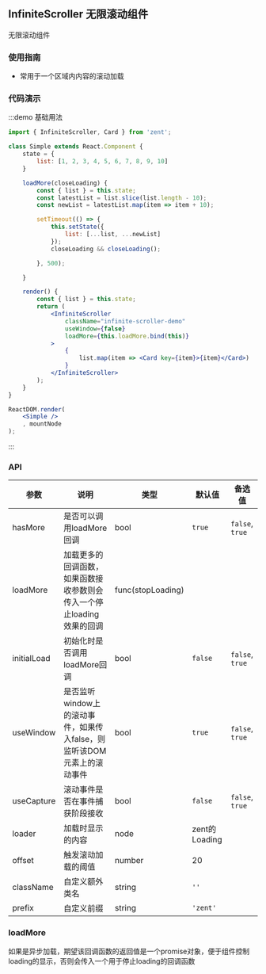 ## InfiniteScroller 无限滚动组件

无限滚动组件

### 使用指南

-  常用于一个区域内内容的滚动加载

### 代码演示

:::demo 基础用法
```jsx
import { InfiniteScroller, Card } from 'zent';

class Simple extends React.Component {
	state = {
		list: [1, 2, 3, 4, 5, 6, 7, 8, 9, 10]
	}

	loadMore(closeLoading) {
		const { list } = this.state;
		const latestList = list.slice(list.length - 10);
		const newList = latestList.map(item => item + 10);

		setTimeout(() => {
			this.setState({
				list: [...list, ...newList]
			});
			closeLoading && closeLoading();

		}, 500);

	}

	render() {
		const { list } = this.state;
		return (
			<InfiniteScroller
				className="infinite-scroller-demo"
				useWindow={false}
				loadMore={this.loadMore.bind(this)}
			>
				{
					list.map(item => <Card key={item}>{item}</Card>)
				}
			</InfiniteScroller>
		);
	}
}

ReactDOM.render(
	<Simple />
	, mountNode
);

```
:::

### API

| 参数             	 	| 说明                          | 类型                | 默认值       		 | 备选值           							  			         |
| ------------------ | ---------------------------- | ------------------- | ---------------- | --------------------------------------------  |
| hasMore            | 是否可以调用loadMore回调        | bool                | `true`           | `false`, `true`                               |
| loadMore      		 | 加载更多的回调函数，如果函数接收参数则会传入一个停止loading效果的回调| func(stopLoading)   |                  |  							  |
| initialLoad        | 初始化时是否调用loadMore回调    | bool                |  `false`         | `false`, `true`                               |
| useWindow          | 是否监听window上的滚动事件，如果传入false，则监听该DOM元素上的滚动事件| bool | `true` | `false`, `true`                        |
| useCapture         | 滚动事件是否在事件捕获阶段接收    | bool                | `false`          | `false`, `true`                               |
| loader             | 加载时显示的内容                | node                | zent的Loading    |                                               |  
| offset             | 触发滚动加载的阈值              | number              | 20               |                                               |
| className          | 自定义额外类名                  | string              | `''`						 |                                               |
| prefix             | 自定义前缀                     | string              | `'zent'`				  |																			          |

### loadMore
如果是异步加载，期望该回调函数的返回值是一个promise对象，便于组件控制loading的显示，否则会传入一个用于停止loading的回调函数

<style>
.infinite-scroller-demo {
	height: 300px;
	overflow-y: auto;
}
</style>

